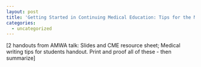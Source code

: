 ```yaml
---
layout: post
title: 'Getting Started in Continuing Medical Education: Tips for the Medical Writer and the Pharmacy Student'
categories:
  - uncategorized
---
```



[2 handouts from AMWA talk: Slides and CME resource sheet; Medical writing tips for students handout. Print and proof all of these - then summarize]